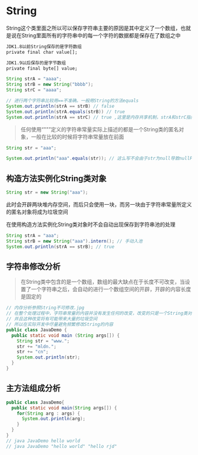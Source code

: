 # String

String这个类里面之所以可以保存字符串主要的原因是其中定义了一个数组，也就是说在String里面所有的字符串中的每一个字符的数据都是保存在了数组之中

``` txt
JDK1.8以前String保存的是字符数组
private final char value[];

JDK1.9以后保存的是字节数组
private final byte[] value;
```

``` java
String strA = "aaaa";
String strB = new String("bbbb");
String strC = "aaaa";

// 进行两个字符串比较用==不准确。一般用String的方法equals
System.out.println(strA == strB) // false
System.out.println(strA.equals(strB)) // true
System.out.println(strA == strC) // true ,这里是内存共享机制，strA和strC指向同一个堆内存

```

> 任何使用“""”定义的字符串常量实际上描述的都是一个String类的匿名对象，一般在比较的时候将字符串常量放在前面

``` java
String str = "aaa";

System.out.println("aaa".equals(str)); // 这么写不会由于str为null导致nullPinterException报错
```

## 构造方法实例化String类对象

``` java
String str = new String("aaa");
```

此时会开辟两块堆内存空间，而后只会使用一块，而另一块由于字符串常量所定义的匿名对象将成为垃圾空间

在使用构造方法实例化String类对象时不会自动出现保存到字符串池的处理

``` java
String strA = "aaa";
String strB = new String("aaa").intern(); // 手动入池
System.out.println(strA == strB); // true
```

## 字符串修改分析

> 在String类中包含的是一个数组，数组的最大缺点在于长度不可改变，当设置了一个字符串之后，会自动的进行一个数组空间的开辟，开辟的内容长度是固定的

``` java
// 内存分析参照String不可修改.jpg
// 在整个处理过程中，字符串常量的内容并没有发生任何的改变，改变的只是一个String类对象的引用
// 并且这种改变将有可能带来大量的垃圾空间
// 所以在实际开发中尽量避免频繁修改String的内容
public class JavaDemo {
  public static void main (String args[]) {
    String str = "www.";
    str += "mldn.";
    str += "cn";
    System.out.println(str);
  }
}
```

## 主方法组成分析

``` java
public class JavaDemo{
  public static void main(String args[]) {
    for(String arg : args) {
      System.out.println(arg);
    }
  }
}
// java JavaDemo hello world
// java JavaDemo "hello world" "hello rjd"
```